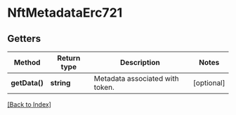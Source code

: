 # NftMetadataErc721

## Getters

Method | Return type | Description | Notes
------------ | ------------- | ------------- | -------------
**getData()** | **string** | Metadata associated with token. | [optional]

[[Back to Index]](../index.md)
